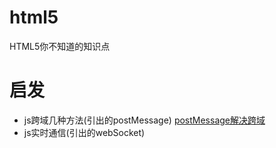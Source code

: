 # html5
HTML5你不知道的知识点

# 启发
* js跨域几种方法(引出的postMessage)
[postMessage解决跨域](https://www.cnblogs.com/dolphinX/p/3464056.html)
* js实时通信(引出的webSocket)
